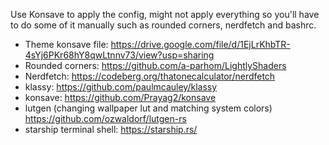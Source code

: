 Use Konsave to apply the config, might not apply everything so you'll have to do some of it manually such as rounded corners, nerdfetch and bashrc. 



- Theme konsave file: https://drive.google.com/file/d/1EjLrKhbTR-4sYj6PKr68hY8qwLtnnv73/view?usp=sharing
- Rounded corners: https://github.com/a-parhom/LightlyShaders
- Nerdfetch: https://codeberg.org/thatonecalculator/nerdfetch
- klassy: https://github.com/paulmcauley/klassy
- konsave: https://github.com/Prayag2/konsave
- lutgen (changing wallpaper lut and matching system colors) https://github.com/ozwaldorf/lutgen-rs
- starship terminal shell: https://starship.rs/
